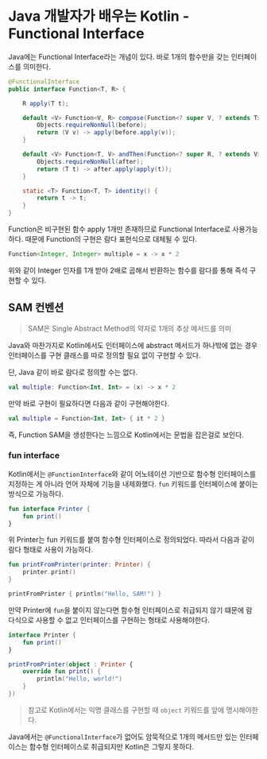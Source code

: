 # Java 개발자가 배우는 Kotlin - Functional Interface

Java에는 Functional Interface라는 개념이 있다. 바로 1개의 함수만을 갖는 인터페이스를 의미한다.

```java
@FunctionalInterface
public interface Function<T, R> {

    R apply(T t);

    default <V> Function<V, R> compose(Function<? super V, ? extends T> before) {
        Objects.requireNonNull(before);
        return (V v) -> apply(before.apply(v));
    }

    default <V> Function<T, V> andThen(Function<? super R, ? extends V> after) {
        Objects.requireNonNull(after);
        return (T t) -> after.apply(apply(t));
    }

    static <T> Function<T, T> identity() {
        return t -> t;
    }
}
```

Function은 비구현된 함수 apply 1개만 존재하므로 Functional Interface로 사용가능하다. 때문에 Function의 구현은 람다 표현식으로 대체될 수 있다.

```java
Function<Integer, Integer> multiple = x -> x * 2
```

위와 같이 Integer 인자를 1개 받아 2배로 곱해서 반환하는 함수를 람다를 통해 즉석 구현할 수 있다.

## SAM 컨벤션

> SAM은 Single Abstract Method의 약자로 1개의 추상 메서드를 의미

Java와 마찬가지로 Kotlin에서도 인터페이스에 abstract 메서드가 하나밖에 없는 경우 인터페이스를 구현 클래스를 따로 정의할 필요 없이 구현할 수 있다.

단, Java 같이 바로 람다로 정의할 수는 없다.

```kotlin
val multiple: Function<Int, Int> = (x) -> x * 2 
```

만약 바로 구현이 필요하다면 다음과 같이 구현해야한다.

```kotlin
val multiple = Function<Int, Int> { it * 2 }
```

즉, Function SAM을 생성한다는 느낌으로 Kotlin에서는 문법을 잡은걸로 보인다.

### fun interface

Kotlin에서는 `@FunctionInterface`와 같이 어노테이션 기반으로 함수형 인터페이스를 지정하는 게 아니라 언어 자체에 기능을 내제화했다. `fun` 키워드를 인터페이스에 붙이는 방식으로 가능하다.

```kotlin
fun interface Printer {
    fun print() 
}
```

위 Printer는 fun 키워드를 붙여 함수형 인터페이스로 정의되었다. 따라서 다음과 같이 람다 형태로 사용이 가능하다.

```kotlin
fun printFromPrinter(printer: Printer) {
    printer.print()
}

printFromPrinter { println("Hello, SAM!") }
```

만약 Printer에 `fun`을 붙이지 않는다면 함수형 인터페이스로 취급되지 않기 떄문에 람다식으로 사용할 수 없고 인터페이스를 구현하는 형태로 사용해야한다.

```kotlin
interface Printer {
    fun print() 
}

printFromPrinter(object : Printer {
    override fun print() {
        println("Hello, world!")
    }
})
```

> 참고로 Kotlin에서는 익명 클래스를 구현할 때 `object` 키워드를 앞에 명시해야한다.

Java에서는 `@FunctionalInterface`가 없어도 암묵적으로 1개의 메서드만 있는 인터페이스는 함수형 인터페이스로 취급되지만 Kotlin은 그렇지 못하다.
